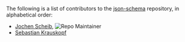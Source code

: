 The following is a list of contributors to the [json-schema](https://github.com/boschrexroth/json-schema) repository,
in alphabetical order:

* [Jochen Scheib](https://github.com/mapero), ![Repo Maintainer](https://badgen.net/badge/repo/maintainer/blue "Repo Maintainer")
* [Sebastian Krauskopf](https://github.com/krauskopf)